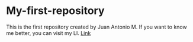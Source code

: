 # My-first-repository
This is the first repository created by Juan Antonio M.
If you want to know me better, you can visit my LI.
[Link](https://www.linkedin.com/in/juan-antonio-martinez-piedras-483968131/)
